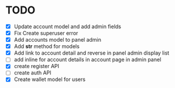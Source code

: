 # TODO
- [X] Update account model and add admin fields
- [X] Fix Create superuser error
- [X] Add accounts model to panel admin
- [X] Add __str__ method for models
- [X] Add link to account detail and reverse in panel admin display list
- [ ] add inline for account details in account page in admin panel
- [X] create register API
- [ ] create auth API
- [X] Create wallet model for users

